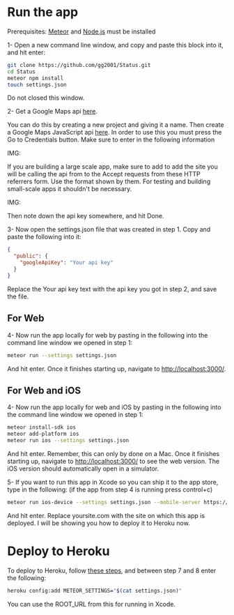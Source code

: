 # Run the app

Prerequisites: [Meteor](https://www.meteor.com/install) and [Node.js](https://nodejs.org/en/download/) must be installed

1- Open a new command line window, and copy and paste this block into it, and hit enter:

```bash
git clone https://github.com/gg2001/Status.git
cd Status
meteor npm install
touch settings.json
```

Do not closed this window.

2- Get a Google Maps api [here](https://console.developers.google.com).

You can do this by creating a new project and giving it a name. Then create a Google Maps JavaScript api [here](https://console.developers.google.com). In order to use this you must press the Go to Credentials button. Make sure to enter in the following information

IMG:

If you are building a large scale app, make sure to add to add the site you will be calling the api from to the Accept requests from these HTTP referrers form. Use the format shown by them. For testing and building small-scale apps it shouldn't be necessary.

IMG:

Then note down the api key somewhere, and hit Done. 

3- Now open the settings.json file that was created in step 1. Copy and paste the following into it:

```json
{
  "public": {
    "googleApiKey": "Your api key"
  }
}
```

Replace the Your api key text with the api key you got in step 2, and save the file.

## For Web

4- Now run the app locally for web by pasting in the following into the command line window we opened in step 1:

```bash
meteor run --settings settings.json
```

And hit enter. Once it finishes starting up, navigate to [http://localhost:3000/](http://localhost:3000/).

## For Web and iOS

4- Now run the app locally for web and iOS by pasting in the following into the command line window we opened in step 1:

```bash
meteor install-sdk ios
meteor add-platform ios
meteor run ios --settings settings.json
```

And hit enter. Remember, this can only by done on a Mac. Once it finishes starting up, navigate to [http://localhost:3000/](http://localhost:3000/) to see the web version. The iOS version should automatically open in a simulator.

5- If you want to run this app in Xcode so you can ship it to the app store, type in the following:
(if the app from step 4 is running press control+c)

```bash
meteor run ios-device --settings settings.json --mobile-server https://yoursite.com
```

And hit enter. Replace yoursite.com with the site on which this app is deployed. I will be showing you how to deploy it to Heroku now.

# Deploy to Heroku 

To deploy to Heroku, follow [these steps](https://medium.com/@gautham.gg/deploy-a-meteor-1-3-application-to-heroku-cda1f68ca20a#.jzq5dzjv6), and between step 7 and 8 enter the following:

```bash
heroku config:add METEOR_SETTINGS="$(cat settings.json)"
```

You can use the ROOT_URL from this for running in Xcode.
